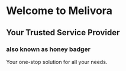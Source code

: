 # Welcome to Melivora

## Your Trusted Service Provider

### also known as honey badger

Your one-stop solution for all your needs.
